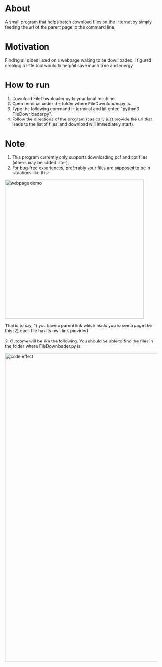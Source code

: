 # About
A small program that helps batch download files on the internet by simply feeding the url of the parent page to the command line.

# Motivation
Finding all slides listed on a webpage waiting to be downloaded, I figured creating a little tool would to helpful save much time and energy.<br>

# How to run
1. Download FileDownloader.py to your local machine.
1. Open terminal under the folder where FileDownloader.py is.
2. Type the following command in terminal and hit enter: "python3 FileDownloader.py".
3. Follow the directions of the program (basically just provide the url that leads to the list of files, and download will immediately start).

# Note
1. This program currently only supports downloading pdf and ppt files (others may be added later).
2. For bug-free experiences, preferably your files are supposed to be in situations like this:
<img width="458" alt="webpage demo" src="https://github.com/pppiyo/LifeHacks/assets/31379013/8c42e7c3-f614-4b19-939b-f970c632c15f">

  That is to say, 1) you have a parent link which leads you to see a page like this; 2) each file has its own link provided.<br><br>
3. Outcome will be like the following. You should be able to find the files in the folder where FileDownloader.py is.<br>

   <img width="1017" alt="code effect" src="https://github.com/pppiyo/LifeHacks/assets/31379013/00905cc5-6990-4151-8446-ff3792d78252">
